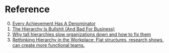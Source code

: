 # Reference

0. [Every Achievement Has A Denominator](https://charity.wtf/2022/10/03/every-achievement-has-a-denominator/)
0. [The Hierarchy Is Bullshit (And Bad For Business)](https://charity.wtf/2022/09/23/the-hierarchy-is-bullshit-and-bad-for-business/)
0. [Why tall hierarchies slow organizations down and how to fix them](https://lucasfcosta.com/2022/08/13/decision-making-hierarchies.html)
0. [Rethinking Hierarchy in the Workplace: Flat structures, research shows, can create more functional teams.](https://www.gsb.stanford.edu/insights/rethinking-hierarchy-workplace)

